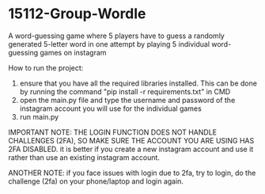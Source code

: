 # 15112-Group-Wordle

A word-guessing game where 5 players have to guess a randomly generated 5-letter word in one attempt 
by playing 5 individual word-guessing games on instagram

How to run the project:
1) ensure that you have all the required libraries installed. This can be done by running the command "pip install -r requirements.txt" in CMD
2) open the main.py file and type the username and password of the instagram account you will use for the individual games
3) run main.py

IMPORTANT NOTE: THE LOGIN FUNCTION DOES NOT HANDLE CHALLENGES (2FA), SO MAKE SURE THE ACCOUNT YOU ARE USING HAS 2FA DISABLED. it is better if you create a new 
instagram account and use it rather than use an existing instagram account.

ANOTHER NOTE: if you face issues with login due to 2fa, try to login, do the challenge (2fa) on your phone/laptop and login again.
